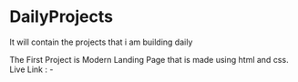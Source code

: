 # DailyProjects
It will contain the projects that i am building daily 


The First Project is Modern Landing Page that is made using html and css.
Live Link : - 
